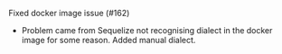Fixed docker image issue (#162)
 - Problem came from Sequelize not recognising dialect in the docker image for some reason. Added manual dialect.